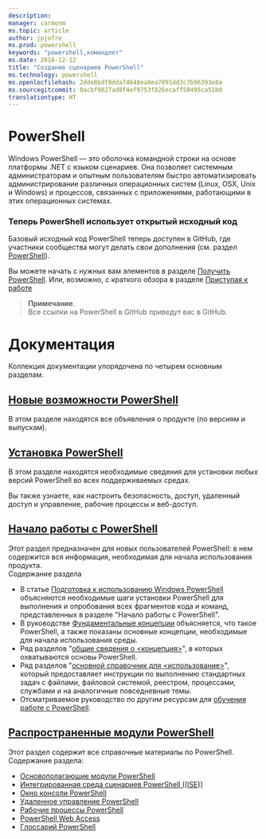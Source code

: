 ```yaml
---
description: 
manager: carmonm
ms.topic: article
author: jpjofre
ms.prod: powershell
keywords: "powershell,командлет"
ms.date: 2016-12-12
title: "Создание сценариев PowerShell"
ms.technology: powershell
ms.openlocfilehash: 2dde8bdf8dda74648ea8ea7891dd3c7b96393e8a
ms.sourcegitcommit: 8acbf9827ad8f4ef9753f826ecaff58495ca51b0
translationtype: HT
---
```

#  <a name="powershell"></a>PowerShell

Windows PowerShell — это оболочка командной строки на основе платформы .NET с языком сценариев. Она позволяет системным администраторам и опытным пользователям быстро автоматизировать администрирование различных операционных систем (Linux, OSX, Unix и Windows) и процессов, связанных с приложениями, работающими в этих операционных системах.

###  <a name="powershell-is-now-open-source"></a>Теперь PowerShell использует открытый исходный код

Базовый исходный код PowerShell теперь доступен в GitHub, где участники сообщества могут делать свои дополнения (см. раздел [PowerShell](https://github.com/powershell/powershell)).

Вы можете начать с нужных вам элементов в разделе [Получить PowerShell](https://github.com/PowerShell/PowerShell#get-powershell).
Или, возможно, с краткого обзора в разделе [Приступая к работе](https://github.com/PowerShell/PowerShell/blob/master/docs/learning-powershell)

>  **Примечание**.  
>  Все ссылки на PowerShell в GitHub приведут вас в GitHub.

#  <a name="documentation"></a>Документация

Коллекция документации упорядочена по четырем основным разделам.

##  <a name="whats-new-with-powershellwhats-newwhat-s-new-with-powershellmd"></a>[Новые возможности PowerShell](whats-new/What-s-New-With-PowerShell.md)
В этом разделе находятся все объявления о продукте (по версиям и выпускам).

##  <a name="powershell-setupsetupsetup-referencemd"></a>[Установка PowerShell](setup/setup-reference.md)
В этом разделе находятся необходимые сведения для установки любых версий PowerShell во всех поддерживаемых средах.  

Вы также узнаете, как настроить безопасность, доступ, удаленный доступ и управление, рабочие процессы и веб-доступ.

##  <a name="getting-started-with-powershellgetting-startedgetting-started-with-windows-powershellmd"></a>[Начало работы с PowerShell](getting-started/Getting-Started-with-Windows-PowerShell.md)
Этот раздел предназначен для новых пользователей PowerShell: в нем содержится вся информация, необходимая для начала использования продукта.  
Содержание раздела
-   В статье [Подготовка к использованию Windows PowerShell](getting-started/Getting-Ready-to-Use-Windows-PowerShell.md) объясняются необходимые шаги установки PowerShell для выполнения и опробования всех фрагментов кода и команд, представленных в разделе "Начало работы с PowerShell".
-  В руководстве [Фундаментальные концепции](getting-started/fundamental-concepts.md) объясняется, что такое PowerShell, а также показаны основные концепции, необходимые для начала использования среды.
-  Ряд разделов "[общие сведения о &lt;концепция&gt;](getting-started/understanding-concepts-reference.md)", в которых охватываются основы PowerShell.
-  Ряд разделов "[основной справочник для &lt;использование&gt;](getting-started/cookbooks/basic-cookbooks-reference.md)", который предоставляет инструкции по выполнению стандартных задач с файлами, файловой системой, реестром, процессами, службами и на аналогичные повседневные темы.
-  Отсматриваемое руководство по другим ресурсам для [обучения работе с PowerShell](getting-started/more-powershell-learning.md).

##  <a name="common-powershellcore-powershellcore-powershellmd"></a>[Распространенные модули PowerShell](core-powershell/core-powershell.md)
Этот раздел содержит все справочные материалы по PowerShell.  
Содержание раздела:
-  [Основополагающие модули PowerShell](core-powershell/core-modules.md)
-  [Интегрированная среда сценариев PowerShell \((ISE)\)](core-powershell/ise-guide.md)
-  [Окно консоли PowerShell](core-powershell/console-guide.md)
-  [Удаленное управление PowerShell](core-powershell/Running-Remote-Commands.md)
-  [Рабочие процессы PowerShell](core-powershell/workflows-guide.md)
-  [PowerShell Web Access](core-powershell/web-access.md)
-  [Глоссарий PowerShell](Windows-PowerShell-Glossary.md)

